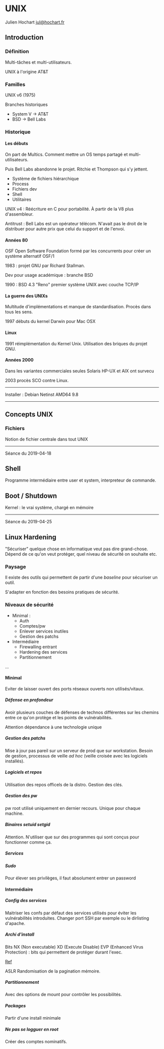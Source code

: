 # UNIX

Julien Hochart jul@hochart.fr

## Introduction

### Définition

Multi-tâches et multi-utilisateurs.

UNIX à l'origine AT&T

### Familles

UNIX v6 (1975)

Branches historiques

* System V -> AT&T
* BSD -> Bell Labs

### Historique

#### Les débuts

On part de Multics. Comment mettre un OS temps partagé et multi-utilisateurs.

Puis Bell Labs abandonne le projet. Ritchie et Thompson qui s'y jettent.

* Système de fichiers hiérarchique
* Process
* Fichiers dev
* Shell
* Utilitaires

UNIX v4 : Réécriture en C pour portabilité. À partir de la V8 plus d'assembleur.

Antitrust : Bell Labs est un opérateur télécom. N'avait pas le droit de le distribuer pour autre prix que celui du support et de l'envoi.

#### Années 80

OSF Open Software Foundation formé par les concurrents pour créer un système alternatif OSF/1

1983 : projet GNU par Richard Stallman.

Dev pour usage académique : branche BSD

1990 : BSD 4.3 "Reno" premier système UNIX avec couche TCP/IP

#### La guerre des UNIXs

Multitude d'implémentations et manque de standardisation. Procès dans tous les sens.

1997 débuts du kernel Darwin pour Mac OSX

#### Linux

1991 réimplémentation du Kernel Unix. Utilisation des briques du projet GNU.

#### Années 2000

Dans les variantes commerciales seules Solaris HP-UX et AIX ont survecu

2003 procès SCO contre Linux.

---

Installer : Debian Netinst AMD64 9.8

---

## Concepts UNIX

### Fichiers

Notion de fichier centrale dans tout UNIX

---

Séance du 2019-04-18

## Shell

Programme intermédiaire entre user et system, interpreteur de commande.

## Boot / Shutdown

Kernel : le vrai système, chargé en mémoire

---

Séance du 2019-04-25

## Linux Hardening

"Sécuriser" quelque chose en informatique veut pas dire grand-chose.
Dépend de ce qu'on veut protéger, quel niveau de sécurité on souhaite etc.

### Paysage

Il existe des outils qui permettent de partir d'une *baseline* pour sécuriser un outil.

S'adapter en fonction des besoins pratiques de sécurité.

### Niveaux de sécurité

* Minimal :
  * Auth
  * Comptes/pw
  * Enlever services inutiles
  * Gestion des patchs
* Intermédiaire
  * Firewalling entrant
  * Hardening des services
  * Partitionnement

...

#### Minimal

Eviter de laisser ouvert des ports réseaux ouverts non utilisés/vitaux.

##### Défense en profondeur

Avoir plusieurs couches de défenses de technos différentes sur les chemins entre ce qu'on protège et les points de vulnérabilités.

Attention dépendance à une technologie unique

##### Gestion des patchs

Mise à jour pas pareil sur un serveur de prod que sur workstation. Besoin de gestion, processus de veille *ad hoc* (veille croisée avec les logiciels installés).

##### Logiciels et repos

Utilisation des repos officels de la distro. Gestion des clés.

##### Gestion des pw

pw root utilisé uniquement en dernier recours. Unique pour chaque machine.

##### Binaires setuid setgid

Attention. N'utiliser que sur des programmes qui sont conçus pour fonctionner comme ça.

##### Services

##### Sudo

Pour élever ses privilèges, il faut absolument entrer un password

#### Intermédiaire

##### Config des services

Maitriser les confs par défaut des services utilisés pour éviter les vulnérabilités introduites. Changer port SSH par exemple ou le dirlisting d'apache.

##### Archi d'install

Bits NX (Non executable) XD (Execute Disable) EVP (Enhanced Virus Protection) : bits qui permettent de protéger durant l'exec.

[Ref](https://en.wikipedia.org/wiki/NX_bit)

ASLR Randomisation de la pagination mémoire.

##### Partitionnement

Avec des options de mount pour contrôler les possibilités.

##### Packages

Partir d'une install minimale

##### Ne pas se logguer en root

Créer des comptes nominatifs.